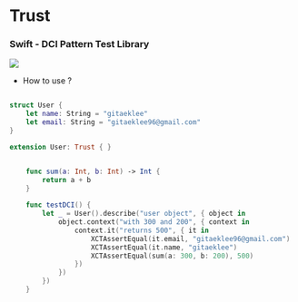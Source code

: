 # Trust

### Swift - DCI Pattern Test Library
  
  <a href="https://github.com/LeeGitaek">
    <img src="https://img.shields.io/badge/iOS개발자-이기택-orange?style=flat" />
  </a>

- How to use ?
```swift

struct User {
    let name: String = "gitaeklee"
    let email: String = "gitaeklee96@gmail.com"
}

extension User: Trust { }

```

```swift

    func sum(a: Int, b: Int) -> Int {
        return a + b
    }
    
    func testDCI() {
        let _ = User().describe("user object", { object in
            object.context("with 300 and 200", { context in
                context.it("returns 500", { it in
                    XCTAssertEqual(it.email, "gitaeklee96@gmail.com")
                    XCTAssertEqual(it.name, "gitaeklee")
                    XCTAssertEqual(sum(a: 300, b: 200), 500)
                })
            })
        })
    }

```
